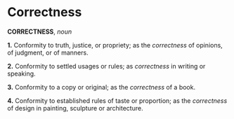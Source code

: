 # Correctness

**CORRECTNESS**, _noun_

**1.** Conformity to truth, justice, or propriety; as the _correctness_ of opinions, of judgment, or of manners.

**2.** Conformity to settled usages or rules; as _correctness_ in writing or speaking.

**3.** Conformity to a copy or original; as the _correctness_ of a book.

**4.** Conformity to established rules of taste or proportion; as the _correctness_ of design in painting, sculpture or architecture.